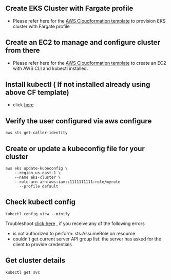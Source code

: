 
## Create  EKS Cluster with Fargate profile
- Please refer here for the [AWS Cloudformation template](https://github.com/e2eSolutionArchitect/scripts/tree/main/aws/cloudformation) to provision EKS cluster with Fargate profile

## Create an EC2 to manage and configure cluster from there
- Please refer here for the [AWS Cloudformation template](https://github.com/e2eSolutionArchitect/scripts/tree/main/aws/cloudformation) to create an EC2 with AWS CLI and kubectl installed. 

## Install kubectl ( If not installed already using above CF template)
- click [here](https://github.com/e2eSolutionArchitect/kubernetes/blob/main/docs/install-kubectl.md)

## Verify the user configured via aws configure
```
aws sts get-caller-identity
```

## Create or update a kubeconfig file for your cluster
```
aws eks update-kubeconfig \
    --region us-east-1 \
    --name eks-cluster \
    --role-arn arn:aws:iam::1111111111:role/myrole
	  --profile default
```

## Check kubectl config
```
kubectl config view --minify
```

Troubleshoot [click here](https://github.com/e2eSolutionArchitect/troubleshoot/tree/main/aws/eks) , if you receive any of the following errors
- is not authorized to perform: sts:AssumeRole on resource
- couldn't get current server API group list: the server has asked for the client to provide credentials

## Get cluster details
```
kubectl get svc
```
